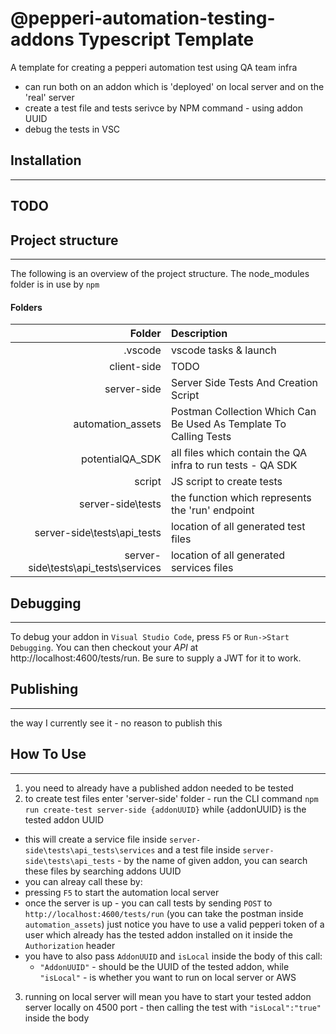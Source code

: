 # @pepperi-automation-testing-addons Typescript Template

A template for creating a pepperi automation test using QA team infra

* can run both on an addon which is 'deployed' on local server and on the 'real' server
* create a test file and tests serivce by NPM command - using addon UUID
* debug the tests in VSC 


## Installation
---
TODO
---

## Project structure
---
The following is an overview of the project structure. 
The node_modules folder is in use by `npm`

#### Folders
|Folder | Description |
| ---:  | :---       |
| .vscode | vscode tasks & launch |
| client-side | TODO |
| server-side | Server Side Tests And Creation Script |
| automation_assets | Postman Collection Which Can Be Used As Template To Calling Tests |
| potentialQA_SDK | all files which contain the QA infra to run tests - QA SDK|
| script | JS script to create tests |
| server-side\tests | the function which represents the 'run' endpoint |
| server-side\tests\api_tests | location of all generated test files |
| server-side\tests\api_tests\services | location of all generated services files |

## Debugging
---
To debug your addon in `Visual Studio Code`, press `F5` or `Run->Start Debugging`.
You can then checkout your *API* at http://localhost:4600/tests/run. Be sure to supply a JWT for it to work.

## Publishing
---
the way I currently see it - no reason to publish this

## How To Use
---
1. you need to already have a published addon needed to be tested 
2. to create test files enter 'server-side' folder - run the CLI command `npm run create-test server-side {addonUUID}` while {addonUUID} is the tested addon UUID
 * this will create a service file inside `server-side\tests\api_tests\services` and a test file inside `server-side\tests\api_tests` - by the name of given addon, you can search these files by searching addons UUID
 * you can alreay call these by:
 * pressing `F5` to start the automation local server 
 * once the server is up - you can call tests by sending `POST` to `http://localhost:4600/tests/run` (you can take the postman inside `automation_assets`) just notice you have to use a valid pepperi token of a user which already has the tested addon installed on it inside the `Authorization` header 
 * you have to also pass `AddonUUID` and `isLocal` inside the body of this call:
    * `"AddonUUID"` - should be the UUID of the tested addon, while `"isLocal"` - is whether you want to run on local server or AWS
3. running on local server will mean you have to start your tested addon server locally on 4500 port - then calling the test with `"isLocal":"true"` inside the body

